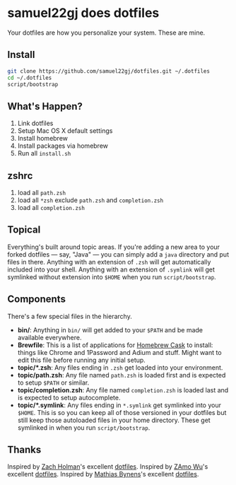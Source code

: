 # samuel22gj does dotfiles

Your dotfiles are how you personalize your system. These are mine.

## Install

```sh
git clone https://github.com/samuel22gj/dotfiles.git ~/.dotfiles
cd ~/.dotfiles
script/bootstrap
```

## What's Happen?

1. Link dotfiles
2. Setup Mac OS X default settings
3. Install homebrew
4. Install packages via homebrew
5. Run all `install.sh`

## zshrc

1. load all `path.zsh`
2. load all `*zsh` exclude `path.zsh` and `completion.zsh`
3. load all `completion.zsh`

## Topical

Everything's built around topic areas. If you're adding a new area to your
forked dotfiles — say, "Java" — you can simply add a `java` directory and put
files in there. Anything with an extension of `.zsh` will get automatically
included into your shell. Anything with an extension of `.symlink` will get
symlinked without extension into `$HOME` when you run `script/bootstrap`.

## Components

There's a few special files in the hierarchy.

- **bin/**: Anything in `bin/` will get added to your `$PATH` and be made
  available everywhere.
- **Brewfile**: This is a list of applications for [Homebrew Cask](http://caskroom.io) to install: things like Chrome and 1Password and Adium and stuff. Might want to edit this file before running any initial setup.
- **topic/\*.zsh**: Any files ending in `.zsh` get loaded into your
  environment.
- **topic/path.zsh**: Any file named `path.zsh` is loaded first and is
  expected to setup `$PATH` or similar.
- **topic/completion.zsh**: Any file named `completion.zsh` is loaded
  last and is expected to setup autocomplete.
- **topic/\*.symlink**: Any files ending in `*.symlink` get symlinked into
  your `$HOME`. This is so you can keep all of those versioned in your dotfiles
  but still keep those autoloaded files in your home directory. These get
  symlinked in when you run `script/bootstrap`.

## Thanks

Inspired by [Zach Holman](http://github.com/holman)'s excellent [dotfiles](http://github.com/holman/dotfiles).
Inspired by [ZAmo Wu](http://github.com/holman)'s excellent [dotfiles](https://github.com/amowu/dotfiles).
Inspired by [Mathias Bynens](http://github.com/holman)'s excellent [dotfiles](https://github.com/mathiasbynens/dotfiles).
